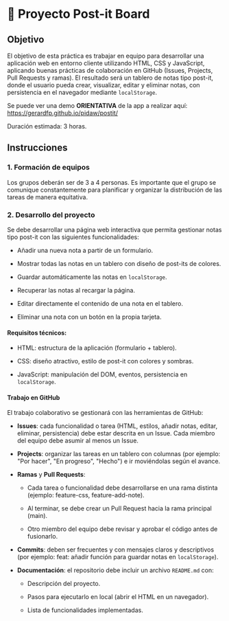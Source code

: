 # 📝 Proyecto Post-it Board
## Objetivo

El objetivo de esta práctica es trabajar en equipo para desarrollar una aplicación web en entorno cliente utilizando HTML, CSS y JavaScript, aplicando buenas prácticas de colaboración en GitHub (Issues, Projects, Pull Requests y ramas).
El resultado será un tablero de notas tipo post-it, donde el usuario pueda crear, visualizar, editar y eliminar notas, con persistencia en el navegador mediante `localStorage`.

Se puede ver una demo **ORIENTATIVA** de la app a realizar aquí: https://gerardfp.github.io/pidaw/postit/

Duración estimada: 3 horas.

## Instrucciones
### 1. Formación de equipos

Los grupos deberán ser de 3 a 4 personas.
Es importante que el grupo se comunique constantemente para planificar y organizar la distribución de las tareas de manera equitativa.

### 2. Desarrollo del proyecto

Se debe desarrollar una página web interactiva que permita gestionar notas tipo post-it con las siguientes funcionalidades:

* Añadir una nueva nota a partir de un formulario.

* Mostrar todas las notas en un tablero con diseño de post-its de colores.

* Guardar automáticamente las notas en `localStorage`.

* Recuperar las notas al recargar la página.

* Editar directamente el contenido de una nota en el tablero.

* Eliminar una nota con un botón en la propia tarjeta.

#### Requisitos técnicos:

* HTML: estructura de la aplicación (formulario + tablero).

* CSS: diseño atractivo, estilo de post-it con colores y sombras.

* JavaScript: manipulación del DOM, eventos, persistencia en `localStorage`.

#### Trabajo en GitHub

El trabajo colaborativo se gestionará con las herramientas de GitHub:

* **Issues**: cada funcionalidad o tarea (HTML, estilos, añadir notas, editar, eliminar, persistencia) debe estar descrita en un Issue. Cada miembro del equipo debe asumir al menos un Issue.

* **Projects**: organizar las tareas en un tablero con columnas (por ejemplo: "Por hacer", "En progreso", "Hecho") e ir moviéndolas según el avance.

* **Ramas** y **Pull Requests**:

    * Cada tarea o funcionalidad debe desarrollarse en una rama distinta (ejemplo: feature-css, feature-add-note).

    * Al terminar, se debe crear un Pull Request hacia la rama principal (main).

    * Otro miembro del equipo debe revisar y aprobar el código antes de fusionarlo.

* **Commits**: deben ser frecuentes y con mensajes claros y descriptivos (por ejemplo: feat: añadir función para guardar notas en `localStorage`).

* **Documentación**: el repositorio debe incluir un archivo `README.md` con:

    * Descripción del proyecto.

    * Pasos para ejecutarlo en local (abrir el HTML en un navegador).

    * Lista de funcionalidades implementadas.